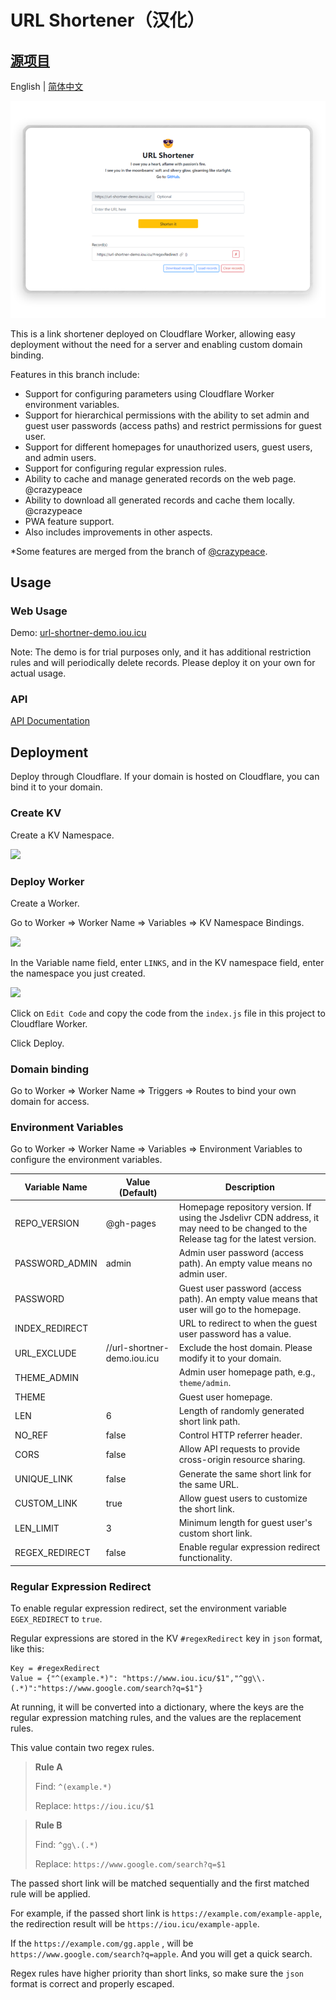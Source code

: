 # URL Shortener（汉化）
## [源项目](https://github.com/Url-Shorten-Worker)
English | [简体中文](doc/README_zh-hans.md)

![Demo](doc/Demo.png)

This is a link shortener deployed on Cloudflare Worker, allowing easy deployment without the need for a server and enabling custom domain  binding.

Features in this branch include:

- Support for configuring parameters using Cloudflare Worker environment variables.
- Support for hierarchical permissions with the ability to set admin and guest user passwords (access paths) and restrict permissions for guest user.
- Support for different homepages for unauthorized users, guest users, and admin users.
- Support for configuring regular expression rules.
- Ability to cache and manage generated records on the web page. @crazypeace
- Ability to download all generated records and cache them locally. @crazypeace
- PWA feature support.
- Also includes improvements in other aspects.

*Some features are merged from the branch of [@crazypeace](https://github.com/crazypeace/Url-Shorten-Worker).

## Usage

### Web Usage

Demo: [url-shortner-demo.iou.icu](https://url-shortner-demo.iou.icu/)

Note: The demo is for trial purposes only, and it has additional restriction rules and will periodically delete records. Please deploy it on your own for actual usage.

### API

[API Documentation](doc/API.md)

## Deployment

Deploy through Cloudflare. If your domain is hosted on Cloudflare, you can bind it to your domain.

### Create KV

Create a KV Namespace.

<img src="https://cdn.jsdelivr.net/npm/imst@0.0.4/20201205232805.png">

### Deploy Worker

Create a Worker.

Go to Worker => Worker Name => Variables => KV Namespace Bindings.

<img src="https://cdn.jsdelivr.net/npm/imst@0.0.4/20201205232536.png">

In the Variable name field, enter `LINKS`, and in the KV namespace field, enter the namespace you just created.

<img src="https://cdn.jsdelivr.net/npm/imst@0.0.4/20201205232704.png">

Click on `Edit Code` and copy the code from the `index.js` file in this project to Cloudflare Worker.

Click Deploy.

### Domain binding

Go to Worker => Worker Name => Triggers => Routes to bind your own domain for access.

### Environment Variables

Go to Worker => Worker Name => Variables => Environment Variables to configure the environment variables.

| Variable Name  | Value (Default)             | Description                                                  |
| -------------- | --------------------------- | ------------------------------------------------------------ |
| REPO_VERSION   | @gh-pages                   | Homepage repository version. If using the Jsdelivr CDN address, it may need to be changed to the Release tag for the latest version. |
| PASSWORD_ADMIN | admin                       | Admin user password (access path). An empty value means no admin user. |
| PASSWORD       |                             | Guest user password (access path). An empty value means that user will go to the homepage. |
| INDEX_REDIRECT |                             | URL to redirect to when the guest user password has a value. |
| URL_EXCLUDE    | //url-shortner-demo.iou.icu | Exclude the host domain. Please modify it to your domain.    |
| THEME_ADMIN    |                             | Admin user homepage path, e.g., `theme/admin`.               |
| THEME          |                             | Guest user homepage.                                         |
| LEN            | 6                           | Length of randomly generated short link path.                |
| NO_REF         | false                       | Control HTTP referrer header.                                |
| CORS           | false                       | Allow API requests to provide cross-origin resource sharing. |
| UNIQUE_LINK    | false                       | Generate the same short link for the same URL.               |
| CUSTOM_LINK    | true                        | Allow guest users to customize the short link.               |
| LEN_LIMIT      | 3                           | Minimum length for guest user's custom short link.           |
| REGEX_REDIRECT | false                       | Enable regular expression redirect functionality.         |

### Regular Expression Redirect

To enable regular expression redirect, set the environment variable `EGEX_REDIRECT` to `true`.

Regular expressions are stored in the KV `#regexRedirect` key in `json` format, like this:

```
Key = #regexRedirect
Value = {"^(example.*)": "https://www.iou.icu/$1","^gg\\.(.*)":"https://www.google.com/search?q=$1"}
```

At running, it will be converted into a dictionary, where the keys are the regular expression matching rules, and the values are the replacement rules.

This value contain two regex rules.

>**Rule A**
>
>Find: `^(example.*)`
>
>Replace: `https://iou.icu/$1`

>**Rule B**
>
>Find: `^gg\.(.*)`
>
>Replace: `https://www.google.com/search?q=$1`

The passed short link will be matched sequentially and the first matched rule will be applied.

For example, if the passed short link is `https://example.com/example-apple`, the redirection result will be `https://iou.icu/example-apple`. 

If the `https://example.com/gg.apple` , will be ``https://www.google.com/search?q=apple``. And you will get a quick search.

Regex rules have higher priority than short links, so make sure the `json` format is correct and properly escaped.
